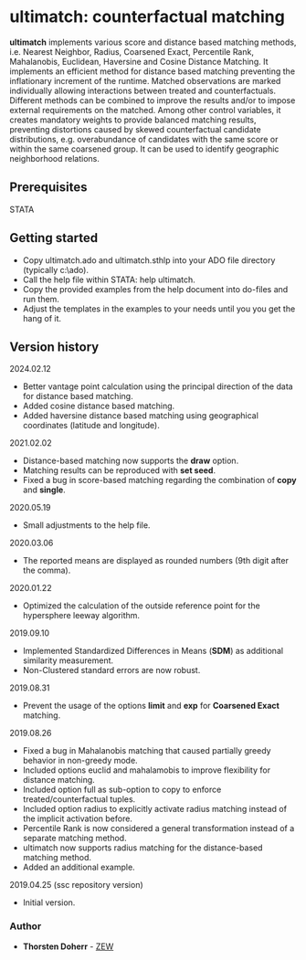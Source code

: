 # ultimatch: counterfactual matching
**ultimatch** implements various score and distance based matching methods, i.e. Nearest Neighbor, Radius, Coarsened Exact, Percentile Rank, Mahalanobis, Euclidean, Haversine and Cosine Distance Matching. It implements an efficient method for distance based matching preventing the inflationary increment of the runtime. Matched observations are marked individually allowing interactions between treated and counterfactuals. Different methods can be combined to improve the results and/or to impose external requirements on the matched. Among other control variables, it creates mandatory weights to provide balanced matching results, preventing distortions caused by skewed counterfactual candidate distributions, e.g. overabundance of candidates with the same score or within  the same coarsened group. It can be used to identify geographic neighborhood relations.

## Prerequisites
STATA

## Getting started
* Copy ultimatch.ado and ultimatch.sthlp into your ADO file directory (typically c:\ado).
* Call the help file within STATA: help ultimatch.
* Copy the provided examples from the help document into do-files and run them.
* Adjust the templates in the examples to your needs until you you get the hang of it.

## Version history

2024.02.12
* Better vantage point calculation using the principal direction of the data for distance based matching.
* Added cosine distance based matching.
* Added haversine distance based matching using geographical coordinates (latitude and longitude).

2021.02.02
* Distance-based matching now supports the **draw** option.
* Matching results can be reproduced with **set seed**.
* Fixed a bug in score-based matching regarding the combination of **copy** and **single**.

2020.05.19
* Small adjustments to the help file.

2020.03.06
* The reported means are displayed as rounded numbers (9th digit after the comma).

2020.01.22
* Optimized the calculation of the outside reference point for the hypersphere leeway algorithm.

2019.09.10
* Implemented Standardized Differences in Means (**SDM**) as additional similarity measurement.
* Non-Clustered standard errors are now robust.

2019.08.31
* Prevent the usage of the options **limit** and **exp** for **Coarsened Exact** matching.

2019.08.26
* Fixed a bug in Mahalanobis matching that caused partially greedy behavior in non-greedy mode.
* Included options euclid and mahalamobis to improve flexibility for distance matching.
* Included option full as sub-option to copy to enforce treated/counterfactual tuples.
* Included option radius to explicitly activate radius matching instead of the implicit activation before.
* Percentile Rank is now considered a general transformation instead of a separate matching method.
* ultimatch now supports radius matching for the distance-based matching method.
* Added an additional example.

2019.04.25 (ssc repository version)
* Initial version.

### Author
* **Thorsten Doherr** - [ZEW](https://www.zew.de/en/team/tdo/)
